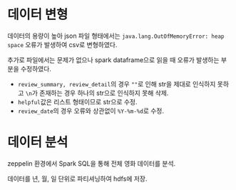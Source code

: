 # 데이터 변형
데이터의 용량이 높아 json 파일 형태에서는 `java.lang.OutOfMemoryError: heap space` 오류가 발생하여 csv로 변형하였다.

추가로 파일에서는 문제가 없으나 spark dataframe으로 읽을 때 오류가 발생하는 부분을 수정하였다.
- `review_summary, review_detail`의 경우 `""`로 인해 str을 제대로 인식하지 못하고 `\n`가 존재하는 경우 하나의 str으로 인식하지 못해 삭제.
- `helpful`값은 리스트 형태이므로 str으로 수정.
- `review_date`의 경우 오류와 상관없이 `%Y-%m-%d`로 수정.

# 데이터 분석
zeppelin 환경에서 Spark SQL을 통해 전체 영화 데이터를 분석.

데이터를 년, 월, 일 단위로 파티셔닝하여 hdfs에 저장.
